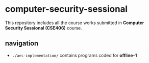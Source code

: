 # computer-security-sessional
This repository includes all the course works submitted in **Computer Security Sessional (CSE406)** course.  
## navigation  
- ```./aes-implementation/``` contains programs coded for **offline-1**  
